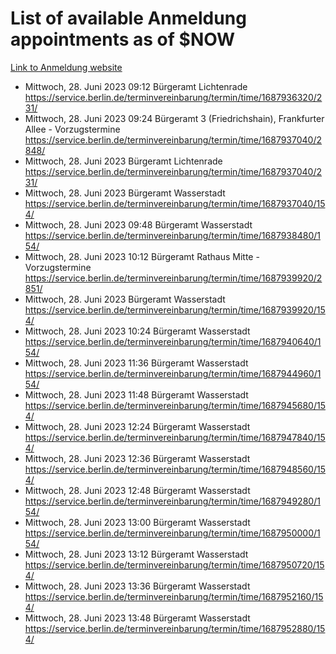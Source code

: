# List of available Anmeldung appointments as of $NOW
[Link to Anmeldung website](https://service.berlin.de/terminvereinbarung/termin/tag.php?termin=1&anliegen[]=120686&dienstleisterlist=122210,122217,327316,122219,327312,122227,327314,122231,327346,122243,327348,122254,122252,329742,122260,329745,122262,329748,122271,327278,122273,327274,122277,327276,330436,122280,327294,122282,327290,122284,327292,122291,327270,122285,327266,122286,327264,122296,327268,150230,329760,122297,327286,122294,327284,122312,329763,122314,329775,122304,327330,122311,327334,122309,327332,317869,122281,327352,122279,329772,122283,122276,327324,122274,327326,122267,329766,122246,327318,122251,327320,122257,327322,122208,327298,122226,327300&herkunft=http%3A%2F%2Fservice.berlin.de%2Fdienstleistung%2F120686%2F)
- Mittwoch, 28. Juni 2023 09:12 Bürgeramt Lichtenrade https://service.berlin.de/terminvereinbarung/termin/time/1687936320/231/
- Mittwoch, 28. Juni 2023 09:24 Bürgeramt 3 (Friedrichshain), Frankfurter Allee - Vorzugstermine https://service.berlin.de/terminvereinbarung/termin/time/1687937040/2848/
- Mittwoch, 28. Juni 2023  Bürgeramt Lichtenrade https://service.berlin.de/terminvereinbarung/termin/time/1687937040/231/
- Mittwoch, 28. Juni 2023  Bürgeramt Wasserstadt https://service.berlin.de/terminvereinbarung/termin/time/1687937040/154/
- Mittwoch, 28. Juni 2023 09:48 Bürgeramt Wasserstadt https://service.berlin.de/terminvereinbarung/termin/time/1687938480/154/
- Mittwoch, 28. Juni 2023 10:12 Bürgeramt Rathaus Mitte - Vorzugstermine https://service.berlin.de/terminvereinbarung/termin/time/1687939920/2851/
- Mittwoch, 28. Juni 2023  Bürgeramt Wasserstadt https://service.berlin.de/terminvereinbarung/termin/time/1687939920/154/
- Mittwoch, 28. Juni 2023 10:24 Bürgeramt Wasserstadt https://service.berlin.de/terminvereinbarung/termin/time/1687940640/154/
- Mittwoch, 28. Juni 2023 11:36 Bürgeramt Wasserstadt https://service.berlin.de/terminvereinbarung/termin/time/1687944960/154/
- Mittwoch, 28. Juni 2023 11:48 Bürgeramt Wasserstadt https://service.berlin.de/terminvereinbarung/termin/time/1687945680/154/
- Mittwoch, 28. Juni 2023 12:24 Bürgeramt Wasserstadt https://service.berlin.de/terminvereinbarung/termin/time/1687947840/154/
- Mittwoch, 28. Juni 2023 12:36 Bürgeramt Wasserstadt https://service.berlin.de/terminvereinbarung/termin/time/1687948560/154/
- Mittwoch, 28. Juni 2023 12:48 Bürgeramt Wasserstadt https://service.berlin.de/terminvereinbarung/termin/time/1687949280/154/
- Mittwoch, 28. Juni 2023 13:00 Bürgeramt Wasserstadt https://service.berlin.de/terminvereinbarung/termin/time/1687950000/154/
- Mittwoch, 28. Juni 2023 13:12 Bürgeramt Wasserstadt https://service.berlin.de/terminvereinbarung/termin/time/1687950720/154/
- Mittwoch, 28. Juni 2023 13:36 Bürgeramt Wasserstadt https://service.berlin.de/terminvereinbarung/termin/time/1687952160/154/
- Mittwoch, 28. Juni 2023 13:48 Bürgeramt Wasserstadt https://service.berlin.de/terminvereinbarung/termin/time/1687952880/154/
